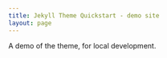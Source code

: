 ```yaml
---
title: Jekyll Theme Quickstart - demo site
layout: page
---
```


A demo of the theme, for local development.
